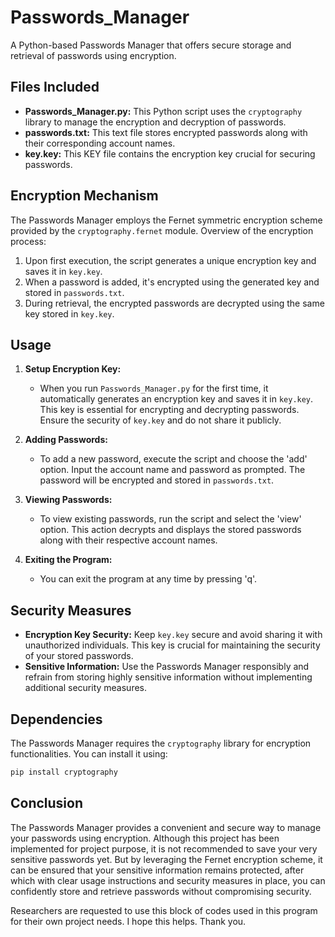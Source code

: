 # Passwords_Manager

A Python-based Passwords Manager that offers secure storage and retrieval of passwords using encryption.

## Files Included

- **Passwords_Manager.py:** This Python script uses the `cryptography` library to manage the encryption and decryption of passwords.
- **passwords.txt:** This text file stores encrypted passwords along with their corresponding account names.
- **key.key:** This KEY file contains the encryption key crucial for securing passwords.

## Encryption Mechanism

The Passwords Manager employs the Fernet symmetric encryption scheme provided by the `cryptography.fernet` module. Overview of the encryption process:
1. Upon first execution, the script generates a unique encryption key and saves it in `key.key`.
2. When a password is added, it's encrypted using the generated key and stored in `passwords.txt`.
3. During retrieval, the encrypted passwords are decrypted using the same key stored in `key.key`.

## Usage

1. **Setup Encryption Key:**
   - When you run `Passwords_Manager.py` for the first time, it automatically generates an encryption key and saves it in `key.key`. This key is essential for encrypting and decrypting passwords. Ensure the security of `key.key` and do not share it publicly.

2. **Adding Passwords:**
   - To add a new password, execute the script and choose the 'add' option. Input the account name and password as prompted. The password will be encrypted and stored in `passwords.txt`.

3. **Viewing Passwords:**
   - To view existing passwords, run the script and select the 'view' option. This action decrypts and displays the stored passwords along with their respective account names.

4. **Exiting the Program:**
   - You can exit the program at any time by pressing 'q'.

## Security Measures

- **Encryption Key Security:** Keep `key.key` secure and avoid sharing it with unauthorized individuals. This key is crucial for maintaining the security of your stored passwords.
- **Sensitive Information:** Use the Passwords Manager responsibly and refrain from storing highly sensitive information without implementing additional security measures.

## Dependencies

The Passwords Manager requires the `cryptography` library for encryption functionalities. You can install it using:
```bash
pip install cryptography
```

## Conclusion

The Passwords Manager provides a convenient and secure way to manage your passwords using encryption. 
Although this project has been implemented for project purpose, it is not recommended to save your very sensitive passwords yet. But by leveraging the Fernet encryption scheme, it can be ensured that your sensitive information remains protected, after which with clear usage instructions and security measures in place, you can confidently store and retrieve passwords without compromising security.

Researchers are requested to use this block of codes used in this program for their own project needs. I hope this helps.
Thank you.


